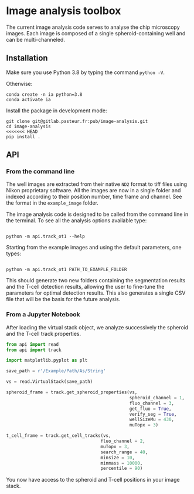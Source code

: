 # Image analysis toolbox

The current image analysis code serves to analyse the chip microscopy images. Each image is composed of a single spheroid-containing well and can be multi-channeled.

## Installation

Make sure you use Python 3.8 by typing the command `python -V`.

Otherwise:

```
conda create -n ia python=3.8
conda activate ia
```

Install the package in development mode:

```
git clone git@gitlab.pasteur.fr:pub/image-analysis.git
cd image-analysis
<<<<<<< HEAD
pip install .
```

## API

### From the command line

The well images are extracted from their native `ND2` format to tiff files using Nikon proprietary software. All the images are now in a single folder and indexed according to their position number, time frame and channel. See the format in the `example_image` folder.

The image analysis code is designed to be called from the command line in the terminal. To see all the analysis options available type:

```

python -m api.track_ot1 --help

```

Starting from the example images and using the default parameters, one types:


```

python -m api.track_ot1 PATH_TO_EXAMPLE_FOLDER

```

This should generate two new folders containing the segmentation results and the T-cell detection results, allowing the user to fine-tune the parameters for optimal detection results. This also generates a single CSV file that will be the basis for the future analysis.

### From a Jupyter Notebook


After loading the virtual stack object, we analyze successively the spheroid 
and the T-cell track properties.

```python
from api import read
from api import track

import matplotlib.pyplot as plt

save_path = r'/Example/Path/As/String'

vs = read.VirtualStack(save_path)

spheroid_frame = track.get_spheroid_properties(vs,
                                               spheroid_channel = 1, 
                                               fluo_channel = 3, 
                                               get_fluo = True, 
                                               verify_seg = True,
                                               wellSizeMu = 430,
                                               muTopx = 3)

t_cell_frame = track.get_cell_tracks(vs,
                                    fluo_channel = 2,
                                    muTopx = 3,
                                    search_range = 40,
                                    minsize = 10,
                                    minmass = 10000,
                                    percentile = 90)
```

You now have access to the spheroid and T-cell positions in your image stack.